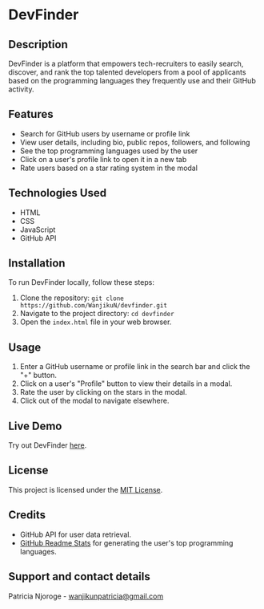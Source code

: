 # DevFinder

## Description

DevFinder is a platform that empowers tech-recruiters to easily search, discover, and rank the top talented developers from a pool of applicants based on the programming languages they frequently use and their GitHub activity.

## Features

- Search for GitHub users by username or profile link
- View user details, including bio, public repos, followers, and following
- See the top programming languages used by the user
- Click on a user's profile link to open it in a new tab
- Rate users based on a star rating system in the modal

## Technologies Used

- HTML
- CSS
- JavaScript
- GitHub API

## Installation

To run DevFinder locally, follow these steps:

1. Clone the repository: `git clone https://github.com/WanjikuN/devfinder.git`
2. Navigate to the project directory: `cd devfinder`
3. Open the `index.html` file in your web browser.

## Usage

1. Enter a GitHub username or profile link in the search bar and click the "+" button.
2. Click on a user's "Profile" button to view their details in a modal.
3. Rate the user by clicking on the stars in the modal.
4. Click out of the modal to navigate elsewhere.

## Live Demo

Try out DevFinder [here](https://WanjikuN.github.io/devfinder/).

## License

This project is licensed under the [MIT License](./LICENSE.md).

## Credits

- GitHub API for user data retrieval.
- [GitHub Readme Stats](https://github.com/anuraghazra/github-readme-stats) for generating the user's top programming languages.

## Support and contact details
Patricia Njoroge - wanjikunpatricia@gmail.com
